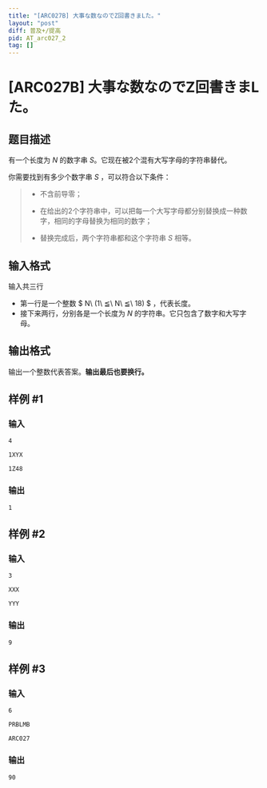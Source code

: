```yaml
---
title: "[ARC027B] 大事な数なのでZ回書きまLた。"
layout: "post"
diff: 普及+/提高
pid: AT_arc027_2
tag: []
---
```


# [ARC027B] 大事な数なのでZ回書きまLた。

## 题目描述

有一个长度为 $N$ 的数字串 $S$。它现在被2个混有大写字母的字符串替代。

你需要找到有多少个数字串 $S$ ，可以符合以下条件：

> - 不含前导零；
>
> - 在给出的2个字符串中，可以把每一个大写字母都分别替换成一种数字，相同的字母替换为相同的数字；
>
> - 替换完成后，两个字符串都和这个字符串 $S$ 相等。

## 输入格式

输入共三行

- 第一行是一个整数 $ N\ (1\ ≦\ N\ ≦\ 18) $ ，代表长度。
- 接下来两行，分别各是一个长度为 $N$ 的字符串。它只包含了数字和大写字母。

## 输出格式

输出一个整数代表答案。**输出最后也要换行。**

## 样例 #1

### 输入

```
4
1XYX
1Z48
```

### 输出

```
1
```

## 样例 #2

### 输入

```
3
XXX
YYY
```

### 输出

```
9
```

## 样例 #3

### 输入

```
6
PRBLMB
ARC027
```

### 输出

```
90
```

